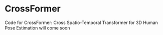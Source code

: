 # CrossFormer


Code for CrossFormer: Cross Spatio-Temporal Transformer for 3D Human Pose Estimation will come soon

